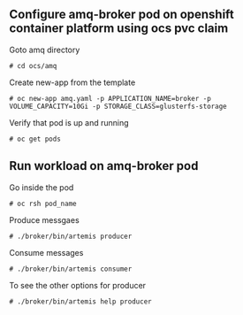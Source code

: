 ## Configure amq-broker pod on openshift container platform using ocs pvc claim

Goto amq directory
```                                                                             
# cd ocs/amq                                                    
```                                                                             
                                                                                
Create new-app from the template
```
# oc new-app amq.yaml -p APPLICATION_NAME=broker -p VOLUME_CAPACITY=10Gi -p STORAGE_CLASS=glusterfs-storage
```

Verify that pod is up and running
```
# oc get pods
```

## Run workload on amq-broker pod

Go inside the pod
```
# oc rsh pod_name
```

Produce messgaes
```
# ./broker/bin/artemis producer
```

Consume messages
```
# ./broker/bin/artemis consumer
```

To see the other options for producer
```
# ./broker/bin/artemis help producer
```
